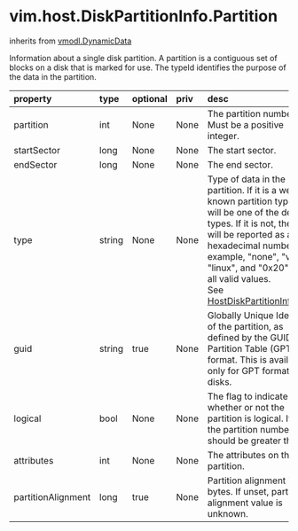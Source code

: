 vim.host.DiskPartitionInfo.Partition
====================================
inherits from [vmodl.DynamicData](docs/vmodl.DynamicData.md)


Information about a single disk partition.  A partition is a contiguous   set of blocks on a disk that is marked for use.  The typeId identifies   the purpose of the data in the partition.

| property | type | optional | priv | desc |
|:---------|:-----|:---------|:-----|:-----|
| partition | int | None | None | The partition number.  Must be a positive integer. |
| startSector | long | None | None | The start sector. |
| endSector | long | None | None | The end sector. |
| type | string | None | None | Type of data in the partition.  If it is a well-known partition type,   it will be one of the defined types.  If it is not, then it will be   reported as a hexadecimal number.  For example, "none", "vmfs", "linux",   and "0x20" are all valid values.<br>See <a href="vim.host.DiskPartitionInfo.Type.md">HostDiskPartitionInfoType</a><br> |
| guid | string | true | None | Globally Unique Identifier of the partition, as defined by the GUID  Partition Table (GPT) format. This is available only for GPT formatted  disks. |
| logical | bool | None | None | The flag to indicate whether or not the partition is    logical.  If true, the partition    number should be greater than 4. |
| attributes | int | None | None | The attributes on the partition. |
| partitionAlignment | long | true | None | Partition alignment in bytes.  If unset, partition alignment value is unknown. |


